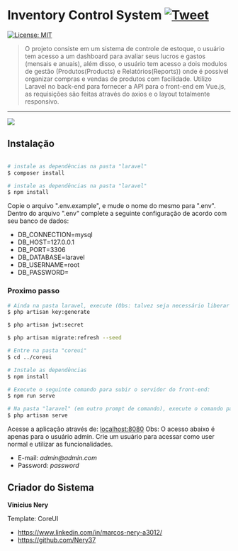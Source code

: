 # Inventory Control System [![Tweet](https://img.shields.io/twitter/url/http/shields.io.svg?style=social&logo=twitter)](https://twitter.com/intent/tweet?text=CoreUI%20-%20Free%20Bootstrap%204%20Admin%20Template%20&url=https://coreui.io&hashtags=bootstrap,admin,template,dashboard,panel,free,angular,react,vue)

[![License: MIT](https://img.shields.io/badge/License-MIT-yellow.svg)](https://opensource.org/licenses/MIT)

> O projeto consiste em um sistema de controle de estoque, o usuário tem acesso a um dashboard para avaliar seus lucros e gastos (mensais e anuais), além disso, o usuário tem acesso a dois modulos de gestão (Produtos(Products) e Relatórios(Reports)) onde é possivel organizar compras e vendas de produtos com facilidade. Utilizo Laravel no back-end para fornecer a API para o front-end em Vue.js, as requisições são feitas através do axios e o layout totalmente responsivo.
<hr>
<img src="amostragem5.gif" />

## Instalação

``` bash

# instale as dependências na pasta "laravel"
$ composer install

# instale as dependências na pasta "laravel"
$ npm install
```

Copie o arquivo ".env.example", e mude o nome do mesmo para ".env".
Dentro do arquivo ".env" complete a seguinte configuração de acordo com seu banco de dados:

* DB_CONNECTION=mysql
* DB_HOST=127.0.0.1
* DB_PORT=3306
* DB_DATABASE=laravel
* DB_USERNAME=root
* DB_PASSWORD=

### Proximo passo

``` bash
# Ainda na pasta laravel, execute (Obs: talvez seja necessário liberar algumas extensões no seu php.ini):
$ php artisan key:generate

$ php artisan jwt:secret

$ php artisan migrate:refresh --seed

```

```bash
# Entre na pasta "coreui"
$ cd ../coreui

# Instale as dependências
$ npm install

# Execute o seguinte comando para subir o servidor do front-end:
$ npm run serve

```

``` bash
# Na pasta "laravel" (em outro prompt de comando), execute o comando para subir o servidor do back-end:
$ php artisan serve

```

Acesse a aplicação através de: [localhost:8080](localhost:8080)
Obs: O acesso abaixo é apenas para o usuário admin. Crie um usuário para acessar como user normal e utilizar as funcionalidades. 

* E-mail: _admin@admin.com_
* Password: _password_

## Criador do Sistema

**Vinicius Nery**

Template: CoreUI

* <https://www.linkedin.com/in/marcos-nery-a3012/>
* <https://github.com/Nery37>



